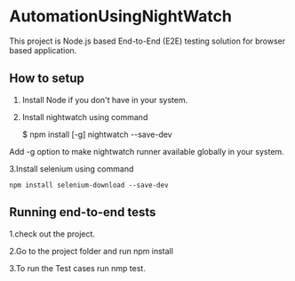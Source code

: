 # AutomationUsingNightWatch

This project is Node.js based End-to-End (E2E) testing solution for browser based application. 

## How to setup

1. Install Node if you don't have in your system.
2. Install nightwatch using command

	$ npm install [-g] nightwatch --save-dev
	
Add -g option to make nightwatch runner available globally in your system.

3.Install selenium using command

	npm install selenium-download --save-dev

## Running end-to-end tests

1.check out the project.

2.Go to the project folder and run npm install

3.To run the Test cases run nmp test.

